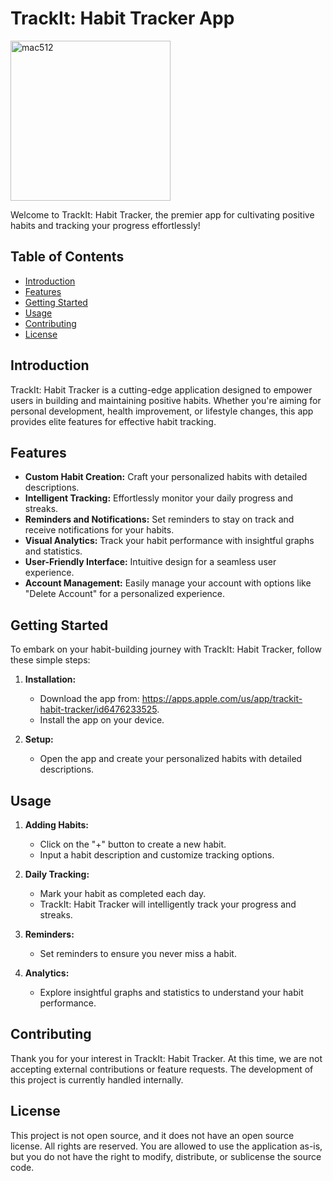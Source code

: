 # TrackIt: Habit Tracker App

<img width="256" alt="mac512" src="https://github.com/st-yim/TrackIt-HabitTracker/assets/129474155/a55b23ee-8fbd-4340-a905-5d5c5081c15a">

Welcome to TrackIt: Habit Tracker, the premier app for cultivating positive habits and tracking your progress effortlessly!

## Table of Contents
- [Introduction](#introduction)
- [Features](#features)
- [Getting Started](#getting-started)
- [Usage](#usage)
- [Contributing](#contributing)
- [License](#license)

## Introduction

TrackIt: Habit Tracker is a cutting-edge application designed to empower users in building and maintaining positive habits. Whether you're aiming for personal development, health improvement, or lifestyle changes, this app provides elite features for effective habit tracking.

## Features

- **Custom Habit Creation:** Craft your personalized habits with detailed descriptions.
- **Intelligent Tracking:** Effortlessly monitor your daily progress and streaks.
- **Reminders and Notifications:** Set reminders to stay on track and receive notifications for your habits.
- **Visual Analytics:** Track your habit performance with insightful graphs and statistics.
- **User-Friendly Interface:** Intuitive design for a seamless user experience.
- **Account Management:** Easily manage your account with options like "Delete Account" for a personalized experience.

## Getting Started

To embark on your habit-building journey with TrackIt: Habit Tracker, follow these simple steps:

1. **Installation:**
   - Download the app from: https://apps.apple.com/us/app/trackit-habit-tracker/id6476233525.
   - Install the app on your device.

2. **Setup:**
   - Open the app and create your personalized habits with detailed descriptions.

## Usage

1. **Adding Habits:**
   - Click on the "+" button to create a new habit.
   - Input a habit description and customize tracking options.

2. **Daily Tracking:**
   - Mark your habit as completed each day.
   - TrackIt: Habit Tracker will intelligently track your progress and streaks.

3. **Reminders:**
   - Set reminders to ensure you never miss a habit.

4. **Analytics:**
   - Explore insightful graphs and statistics to understand your habit performance.

## Contributing

Thank you for your interest in TrackIt: Habit Tracker. At this time, we are not accepting external contributions or feature requests. The development of this project is currently handled internally.

## License

This project is not open source, and it does not have an open source license. All rights are reserved. You are allowed to use the application as-is, but you do not have the right to modify, distribute, or sublicense the source code.
